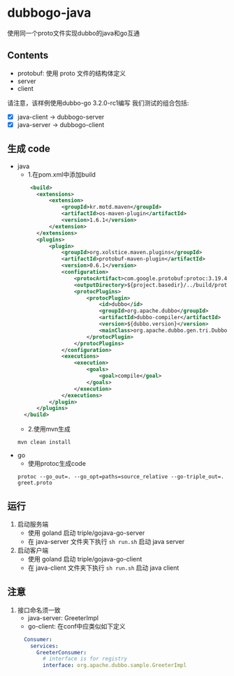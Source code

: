 # dubbogo-java

使用同一个proto文件实现dubbo的java和go互通
## Contents

- protobuf: 使用 proto 文件的结构体定义
- server
- client

请注意，该样例使用dubbo-go 3.2.0-rc1编写
我们测试的组合包括:

- [x] java-client -> dubbogo-server
- [x] java-server -> dubbogo-client
## 生成 code
- java
  - 1.在pom.xml中添加build
  ```xml
      <build>
        <extensions>
            <extension>
                <groupId>kr.motd.maven</groupId>
                <artifactId>os-maven-plugin</artifactId>
                <version>1.6.1</version>
            </extension>
        </extensions>
        <plugins>
            <plugin>
                <groupId>org.xolstice.maven.plugins</groupId>
                <artifactId>protobuf-maven-plugin</artifactId>
                <version>0.6.1</version>
                <configuration>
                    <protocArtifact>com.google.protobuf:protoc:3.19.4:exe:${os.detected.classifier}</protocArtifact>
                    <outputDirectory>${project.basedir}/../build/protobuf/java</outputDirectory>
                    <protocPlugins>
                        <protocPlugin>
                            <id>dubbo</id>
                            <groupId>org.apache.dubbo</groupId>
                            <artifactId>dubbo-compiler</artifactId>
                            <version>${dubbo.version}</version>
                            <mainClass>org.apache.dubbo.gen.tri.Dubbo3TripleGenerator</mainClass>
                        </protocPlugin>
                    </protocPlugins>
                </configuration>
                <executions>
                    <execution>
                        <goals>
                            <goal>compile</goal>
                        </goals>
                    </execution>
                </executions>
            </plugin>
        </plugins>
    </build>
  ```
  - 2.使用mvn生成
  ```shell
  mvn clean install
  ```
- go
  - 使用protoc生成code
  ```shell
  protoc --go_out=. --go_opt=paths=source_relative --go-triple_out=. greet.proto 
  ```
  
## 运行
1. 启动服务端
   - 使用 goland 启动 triple/gojava-go-server
   - 在 java-server 文件夹下执行 `sh run.sh` 启动 java server
2. 启动客户端
   - 使用 goland 启动 triple/gojava-go-client
   - 在 java-client 文件夹下执行 `sh run.sh` 启动 java client

## 注意
1. 接口命名须一致
   - java-server: GreeterImpl
   - go-client: 在conf中应类似如下定义
   ```yml
     Consumer:
       services:
         GreeterConsumer:
           # interface is for registry
           interface: org.apache.dubbo.sample.GreeterImpl
   ```
      